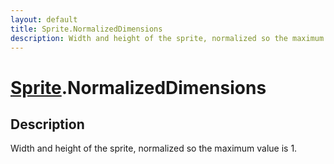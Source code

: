 ```yaml
---
layout: default
title: Sprite.NormalizedDimensions
description: Width and height of the sprite, normalized so the maximum value is 1.
---
```

# [Sprite]({{site.url}}/Pages/Reference/Sprite.html).NormalizedDimensions

## Description
Width and height of the sprite, normalized so the
maximum value is 1.

